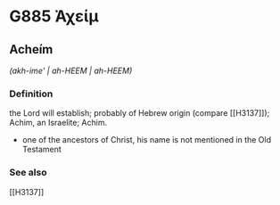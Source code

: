 # G885 Ἀχείμ

## Acheím

_(akh-ime' | ah-HEEM | ah-HEEM)_

### Definition

the Lord will establish; probably of Hebrew origin (compare [[H3137]]); Achim, an Israelite; Achim.

- one of the ancestors of Christ, his name is not mentioned in the Old Testament

### See also

[[H3137]]

